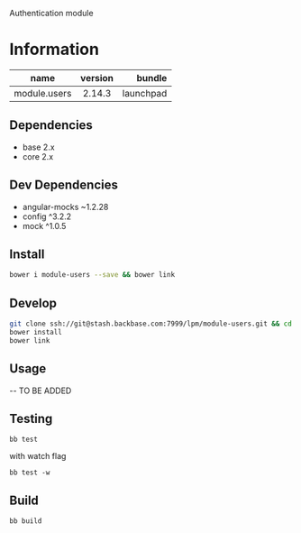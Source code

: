 Authentication module

# Information
|  name |  version |  bundle | 
|--|:--:|--:|
|  module.users |  2.14.3 |  launchpad | 

## Dependencies

- base 2.x
- core 2.x

## Dev Dependencies

- angular-mocks ~1.2.28
- config ^3.2.2
- mock ^1.0.5

## Install
```bash
bower i module-users --save && bower link
```
## Develop
```bash
git clone ssh://git@stash.backbase.com:7999/lpm/module-users.git && cd module-users
bower install
bower link
```
## Usage
-- TO BE ADDED

## Testing
```
bb test
```
with watch flag

```
bb test -w
```
## Build
```
bb build
```
